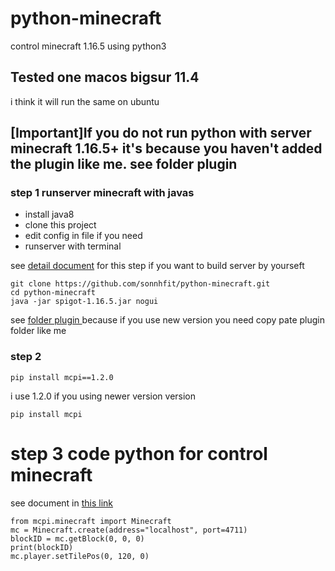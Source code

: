 # python-minecraft
control minecraft 1.16.5  using python3

## Tested one macos bigsur 11.4
i think it will run the same on ubuntu

## [Important]If you do not run python with server minecraft 1.16.5+ it's because you haven't added the plugin like me. see folder plugin 
### step 1 runserver minecraft with javas
- install java8
- clone this project
- edit config in file if you need 
- runserver with  terminal 

see [detail document](https://www.spigotmc.org/wiki/buildtools/) for this step if you want to build server by yourseft 

```
git clone https://github.com/sonnhfit/python-minecraft.git
cd python-minecraft
java -jar spigot-1.16.5.jar nogui     
```

see [folder plugin ](https://github.com/sonnhfit/python-minecraft/tree/master/plugins) because if you use new version you need copy pate plugin folder like me


### step 2 

```
pip install mcpi==1.2.0
```
i use 1.2.0 if you using newer version version 
```
pip install mcpi
```


# step 3 code python for control minecraft 
see document in [this link](https://www.stuffaboutcode.com/p/minecraft-api-reference.html)

```
from mcpi.minecraft import Minecraft
mc = Minecraft.create(address="localhost", port=4711)
blockID = mc.getBlock(0, 0, 0)
print(blockID)
mc.player.setTilePos(0, 120, 0)
```
